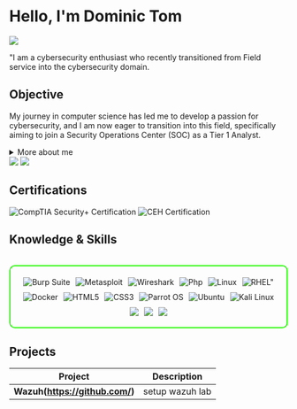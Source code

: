 # Hello, I'm Dominic Tom
<a href="https://linkedin.com/in/dominic-tom"><img src="https://img.shields.io/badge/-LinkedIn-0072b1?&style=for-the-badge&logo=linkedin&logoColor=white" /></a>



"I am a cybersecurity enthusiast who recently transitioned from Field service into the cybersecurity domain.

## Objective


My journey in computer science has led me to develop a passion for cybersecurity, and I am now eager to transition into this field, specifically aiming to join a Security Operations Center (SOC) as a Tier 1 Analyst.

<details>
  <summary>More about me</summary>

- **Name**: Dominic Tom
- **From**: India
- **cybersecurity enthusiast** | **Security Researcher** | **Freelance Penetration Tester**
- Continuously improving my knowledge of **Website Vulnerabilities** and **Cybersecurity Skills**.
- I’m currently learning and exploring **advanced hacking techniques**, **networking**, and **cybersecurity certifications**.

</details>



<div>
<img src="#-CICSA-FF0000?&style=for-the-badge&logo=&logoColor=white" />
<img src="#-CSA-007ACC?&style=for-the-badge&logo=EC-Council&logoColor=white" />

</div>

<h2 id="Certifications" align=''> Certifications </h2>

<div>
<img src="https://img.shields.io/badge/C|SA-Certified-red?style=for-the-badge&color=000000" alt="CompTIA Security+ Certification" />
<img src="https://img.shields.io/badge/CICSA-CERTIFIED_IT_INFRASTRUCTURE_AND_CYBER_SOC_ANALYST-blue?style=for-the-badge&logo=ec-council&color=000000" alt="CEH Certification" />

</div>



<h2 id="knowledge_skills" align=''> Knowledge & Skills </h2>

<br>

<div style="border: 2px solid #22F700; border-radius: 10px; padding: 20px; margin-bottom: 20px;">
  <div align="left" style="display: flex; flex-wrap: wrap; justify-content: center; gap: 10px;">
      <img src="https://img.shields.io/badge/Burp_Suite-FF6633?style=for-the-badge&logo=burp-suite&color=000000" alt="Burp Suite" />
      <img src="https://img.shields.io/badge/Metasploit-008C8C?style=for-the-badge&logo=metasploit&color=000000" alt="Metasploit" />
      <img src="https://img.shields.io/badge/Wireshark-009639?style=for-the-badge&logo=wireshark&color=000000" alt="Wireshark" />
      <img src="https://img.shields.io/badge/PHP-777BB4?style=for-the-badge&logo=php&color=000000" alt="Php" />
      <img src="https://img.shields.io/badge/Linux-FCC624?style=for-the-badge&logo=linux&color=000000" alt="Linux" />
      <img src="https://img.shields.io/badge/Red_Hat-EE0000?style=for-the-badge&logo=redhat&logoColor=white" alt=RHEL" />
      <img src="https://img.shields.io/badge/Docker-2496ED?style=for-the-badge&logo=docker&color=000000" alt="Docker" />
      <img src="https://img.shields.io/badge/HTML5-5D4B6C?style=for-the-badge&logo=html5&color=000000" alt="HTML5" />
      <img src="https://img.shields.io/badge/CSS3-2965F1?style=for-the-badge&logo=css3&color=000000" alt="CSS3" />
      <img src="https://img.shields.io/badge/Parrot_OS-2E8E8F?style=for-the-badge&logo=parrot&color=000000" alt="Parrot OS" />
      <img src="https://img.shields.io/badge/Ubuntu-E95420?style=for-the-badge&logo=ubuntu&color=000000" alt="Ubuntu" />
      <img src="https://img.shields.io/badge/Kali_Linux-557C94?style=for-the-badge&logo=kali-linux&color=000000" alt="Kali Linux" />
       <img src="https://img.shields.io/badge/-Wazuh-0078D4?&style=for-the-badge&logo=Wazuht&logoColor=000000" />
    <img src="https://img.shields.io/badge/-Splunk-000000?&style=for-the-badge&logo=Splunk&logoColor=000000" />
    <img src="https://img.shields.io/badge/-Elastic-005571?&style=for-the-badge&logo=Elastic&logoColor=000000" />

  </div>
</div>


<h2 id="Projects" align=''> Projects </h2>


| **Project**      | **Description**                                                                                  |
|-------------------|--------------------------------------------------------------------------------------------------|
| **Wazuh(https://github.com/)**    |setup wazuh lab  |

